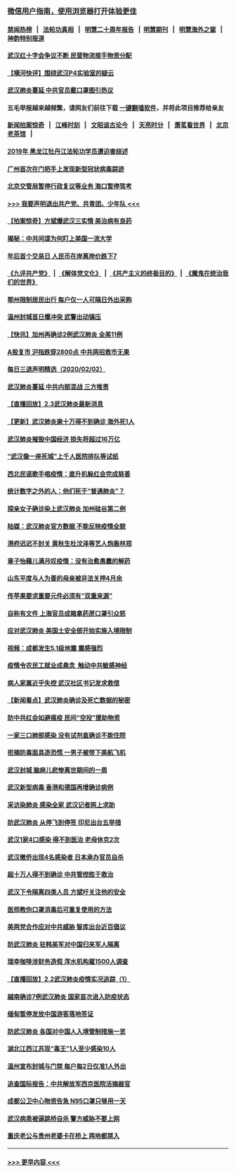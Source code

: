 ### [微信用户指南，使用浏览器打开体验更佳](https://github.com/gfw-breaker/banned-news1/blob/master/indexes/wechat-guide.md?t=0)
#### [禁闻热榜](热点新闻.md?t=0)  &nbsp;&nbsp;|&nbsp;&nbsp; [法轮功真相](https://github.com/gfw-breaker/truth/blob/master/README.md?t=0) &nbsp;&nbsp;|&nbsp;&nbsp; [明慧二十周年报告](https://github.com/gfw-breaker/mh-reports/blob/master/README.md?t=0) &nbsp;&nbsp;|&nbsp;&nbsp;[明慧期刊](https://github.com/gfw-breaker/mh-qikan) &nbsp;&nbsp;|&nbsp;&nbsp; [明慧海外之窗](https://github.com/gfw-breaker/mh-news/blob/master/README.md?t=0) &nbsp;&nbsp;|&nbsp;&nbsp; [神韵特别报道](https://github.com/gfw-breaker/mh-news/blob/master/shenyun.md?t=0)
#### [武汉红十字会争议不断 民营物流接手物资分配](../pages/nsc413/n11840733.md?t=02031802) 
#### [【横河快评】围绕武汉P4实验室的疑云](../pages/nsc413/n11840494.md?t=02031802) 
#### [武汉肺炎蔓延 中共官员戴口罩图引热议](../pages/nsc413/n11840917.md?t=02031802) 
#### 五毛举报越来越频繁，请网友们前往下载 [一键翻墙软件](https://github.com/gfw-breaker/ssr-accounts)，并将此项目推荐给亲友
#### [新闻拍案惊奇](https://github.com/gfw-breaker/banned-news1/blob/master/pages/link4.md) &nbsp;&nbsp;|&nbsp;&nbsp; [江峰时刻](https://github.com/gfw-breaker/banned-news1/blob/master/pages/link4.md) &nbsp;&nbsp;|&nbsp;&nbsp; [文昭谈古论今](https://github.com/gfw-breaker/banned-news1/blob/master/pages/link4.md) &nbsp;&nbsp;|&nbsp;&nbsp; [天亮时分](https://github.com/gfw-breaker/banned-news1/blob/master/pages/link4.md) &nbsp;&nbsp;|&nbsp;&nbsp; [萧茗看世界](https://github.com/gfw-breaker/banned-news1/blob/master/pages/link4.md) &nbsp;&nbsp;|&nbsp;&nbsp; [北京老茶馆](https://github.com/gfw-breaker/banned-news1/blob/master/pages/link4.md) &nbsp;&nbsp;|&nbsp;&nbsp; 
#### [2019年 黑龙江牡丹江法轮功学员遭迫害综述](../pages/nsc413/n11839335.md?t=02031802) 
#### [广州首次在门把手上发现新型冠状病毒踪迹](../pages/nsc413/n11840613.md?t=02031802) 
#### [北京交管局暂停行政复议等业务 海口暂停驾考](../pages/nsc413/n11840528.md?t=02031802) 
#### [>>> 我要声明退出共产党、共青团、少年队 <<<](https://github.com/begood0513/goodnews/blob/master/quit/letter.md) 
#### [【拍案惊奇】方斌爆武汉三实情 美治病有良药](../pages/nsc413/n11839984.md?t=02031802) 
#### [揭秘：中共间谍为何盯上美国一流大学](../pages/nsc413/n11840270.md?t=02031802) 
#### [年后首个交易日 人民币在岸离岸价跌下7](../pages/nsc413/n11840366.md?t=02031802) 
#### [《九评共产党》](https://github.com/begood0513/9ping.md/blob/master/README.md) &nbsp;|&nbsp; [《解体党文化》](../../../../jtdwh.md/blob/master/README.md)  &nbsp;|&nbsp; [《共产主义的终极目的》](../../../../gczydzjmd.md/blob/master/README.md) &nbsp;|&nbsp; [《魔鬼在统治我们的世界》](../../../../mgztzwmdsj.md/blob/master/README.md) 
#### [鄂州限制居民出行 每户仅一人可隔日外出采购](../pages/nsc413/n11839131.md?t=02031802) 
#### [温州封城首日爆冲突 武警出动镇压](../pages/nsc413/n11839881.md?t=02031802) 
#### [【快讯】加州再确诊2例武汉肺炎 全美11例](../pages/nsc413/n11840339.md?t=02031802) 
#### [A股复市 沪指跌穿2800点 中共两招救市无果](../pages/nsc413/n11839859.md?t=02031802) 
#### [每日三退声明精选（2020/02/02）](../pages/nsc413/n11840257.md?t=02031802) 
#### [武汉肺炎蔓延 中共内部混战 三方推责](../pages/nsc413/n11839612.md?t=02031802) 
#### [【直播回放】2.3武汉肺炎最新消息](../pages/nsc413/n11840124.md?t=02031802) 
#### [【更新】武汉肺炎逾十万得不到确诊 海外死1人](../pages/nsc413/n11801312.md?t=02031802) 
#### [武汉肺炎摧毁中国经济 损失将超过16万亿](../pages/nsc413/n11839723.md?t=02031802) 
#### [“武汉像一座死城”上千人医院排队等试纸](../pages/nsc413/n11839724.md?t=02031802) 
#### [西北民谣歌手唱疫情：直升机躲红会完成慈善](../pages/nsc413/n11839757.md?t=02031802) 
#### [统计数字之外的人：他们死于“普通肺炎”？](../pages/nsc413/n11839788.md?t=02031802) 
#### [探亲女子确诊染上武汉肺炎 加州硅谷第二例](../pages/nsc413/n11839784.md?t=02031802) 
#### [陆媒：武汉肺炎官方数据 不能反映疫情全貌](../pages/nsc413/n11839828.md?t=02031802) 
#### [港府迟迟不封关 黄秋生杜汶泽等艺人炮轰林郑](../pages/nsc413/n11839562.md?t=02031802) 
#### [章子怡藉儿满月叹疫情：没有治愈愚蠢的解药](../pages/nsc413/n11839428.md?t=02031802) 
#### [山东平度与人为善的母亲被非法关押4月余](../pages/nsc413/n11834949.md?t=02031802) 
#### [传苹果要求重要元件必须有“双重来源”](../pages/nsc413/n11839717.md?t=02031802) 
#### [自称有文件 上海官员成箱拿药房口罩引众怒](../pages/nsc413/n11839279.md?t=02031802) 
#### [应对武汉肺炎 美国土安全部开始实施入境限制](../pages/nsc413/n11839729.md?t=02031802) 
#### [视频：成都发生5.1级地震 震感强烈](../pages/nsc413/n11839732.md?t=02031802) 
#### [疫情令农民工就业成悬念  触动中共敏感神经](../pages/nsc413/n11839625.md?t=02031802) 
#### [病人家属近乎失控 武汉社区书记发求救信](../pages/nsc413/n11839621.md?t=02031802) 
#### [【新闻看点】武汉肺炎确诊及死亡数据的秘密](../pages/nsc413/n11839539.md?t=02031802) 
#### [防中共红会如避瘟疫 民间“空投”援助物资](../pages/nsc413/n11839313.md?t=02031802) 
#### [一家三口肺部感染 没有试剂盒确诊不能住院](../pages/nsc413/n11839581.md?t=02031802) 
#### [拒摘防毒面具造恐慌 一男子被带下美航飞机](../pages/nsc413/n11839455.md?t=02031802) 
#### [武汉封城 脑麻儿悲惨离世期间的一周](../pages/nsc413/n11839378.md?t=02031802) 
#### [武汉新型病毒 香港和德国再增确诊病例](../pages/nsc413/n11839381.md?t=02031802) 
#### [采访染肺炎 感染全家 武汉记者网上求助](../pages/nsc413/n11839411.md?t=02031802) 
#### [防武汉肺炎 从停飞到停签 印尼出台五举措](../pages/nsc413/n11839282.md?t=02031802) 
#### [武汉1家4口感染 得不到医治 老母休克2次](../pages/nsc413/n11839277.md?t=02031802) 
#### [武汉撤侨出现4名感染者 日本承办官员自杀](../pages/nsc413/n11839044.md?t=02031802) 
#### [超十万人得不到确诊 中共管控胜于救治](../pages/nsc413/n11838462.md?t=02031802) 
#### [武汉下令隔离四类人员 方斌吁关注他的安全](../pages/nsc413/n11838878.md?t=02031802) 
#### [医师教你口罩消毒后可重复使用的方法](../pages/nsc413/n11839225.md?t=02031802) 
#### [美两党合作应对中共威胁 智库出台近百倡议](../pages/nsc413/n11838437.md?t=02031802) 
#### [防武汉肺炎 驻韩美军对中国归来军人隔离](../pages/nsc413/n11838970.md?t=02031802) 
#### [瑞幸咖啡涉财务造假 浑水机构雇1500人调查](../pages/nsc413/n11838486.md?t=02031802) 
#### [【直播回放】2.2武汉肺炎疫情实况追踪（1）](../pages/nsc413/n11838871.md?t=02031802) 
#### [越南确诊7例武汉肺炎 国家首次进入防疫状态](../pages/nsc413/n11838860.md?t=02031802) 
#### [缅甸暂停发放中国游客落地签证](../pages/nsc413/n11838730.md?t=02031802) 
#### [防武汉肺炎 各国对中国人入境管制措施一览](../pages/nsc413/n11838726.md?t=02031802) 
#### [湖北江西江苏现“毒王”1人至少感染10人](../pages/nsc413/n11838670.md?t=02031802) 
#### [温州宣布封城与门禁 每户每2日仅准1人外出](../pages/nsc413/n11838748.md?t=02031802) 
#### [追查国际报告：中共解放军西京医院活摘器官](../pages/nsc413/n11838359.md?t=02031802) 
#### [成都公卫中心物资告急 N95口罩只够用一天](../pages/nsc413/n11834896.md?t=02031802) 
#### [武汉病患被逼跳桥自杀 警方威胁不要上网](../pages/nsc413/n11838521.md?t=02031802) 
#### [重庆老公与贵州老婆卡在桥上 两地都禁入](../pages/nsc413/n11838677.md?t=02031802) 

----
#### [ >>> 更早内容 <<< ](../indexes/nsc413-earlier.md)
